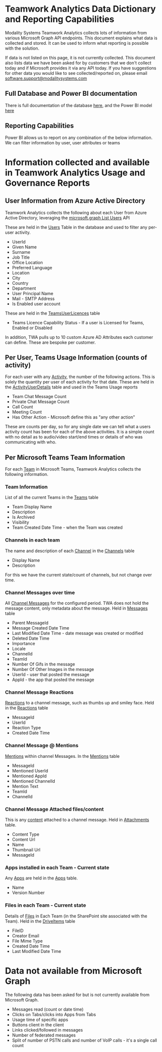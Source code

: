 # Teamwork Analytics Data Dictionary and Reporting Capabilities

Modality Systems Teamwork Analytics collects lots of information from various Microsoft Graph API endpoints. This document explains what data is collected and stored. It can be used to inform what reporting is possible with the solution.

If data is not listed on this page, it is not currently collected. This document also lists data we have been asked for by customers that we don't collect today and if Microsoft provides it via any API today. If you have suggestions for other data you would like to see collected/reported on, please email software.support@modalitysystems.com

## Full Database and Power BI documentation

There is full documentation of the database [here](database%20documentation/Tables/Tables), and the Power BI model [here](powerbi/model-documentation/PowerBI-Model)

## Reporting Capabilities

Power BI allows us to report on any combination of the below information. We can filter information by user, user attributes or teams

# Information collected and available in Teamwork Analytics Usage and Governance Reports

## User Information from Azure Active Directory
Teamwork Analytics collects the following about each User from Azure Active Directory, leveraging the [microsoft.graph List Users](https://docs.microsoft.com/en-us/graph/api/user-list?view=graph-rest-beta&tabs=http) API

These are held in the [Users](/database%20documentation/Tables/Users.html) Table in the database and used to filter any per-user activity.

 - UserId
 - Given Name 
 - Surname 
 - Job Title 
 - Office Location 
 - Preferred Language
 - Location 
 - City 
 - Country 
 - Department
 - User Principal Name
 - Mail - SMTP Address
 - Is Enabled user account

 These are held in the [TeamsUserLicences](database%20documentation/Tables/TeamsUserLicences) table

 - Teams Licence Capability Status - If a user is Licensed for Teams, Enabled or Disabled

In addition, TWA pulls up to 10 custom Azure AD Attributes each customer can define. These are bespoke per customer.

## Per User, Teams Usage Information (counts of activity)

For each user with any [Activity](https://docs.microsoft.com/en-us/graph/api/reportroot-getteamsuseractivityuserdetail?view=graph-rest-beta), the number of the following actions. This is solely the quantity per user of each activity for that date.
These are held in the [ActivityUserDetails](database%20documentation/Tables/ActivityUserDetails) table and used in the Teams Usage reports

- Team Chat Message Count
- Private Chat Message Count
- Call Count
- Meeting Count
- Has Other Action - Microsoft define this as "any other action"

These are counts per day, so for any single date we can tell what a users activity count has been for each of the above activities. It is a simple count with no detail as to audio/video start/end times or details of who was communicating with who.

## Per Microsoft Teams Team Information
For each [Team](https://docs.microsoft.com/en-us/graph/api/group-list?view=graph-rest-beta&tabs=http) in Microsoft Teams, Teamwork Analytics collects the following information.

### Team Information
List of all the current Teams in the [Teams](database%20documentation/Tables/teams) table
- Team Display Name
- Description
- Is Archived
- Visibility
- Team Created Date Time - when the Team was created

### Channels in each team
The name and description of each [Channel](https://docs.microsoft.com/en-us/graph/api/channel-list?view=graph-rest-beta&tabs=http) in the [Channels](database%20documentation/Tables/Channels) table
- Display Name
- Description

For this we have the current state/count of channels, but not change over time.

### Channel Messages over time
All [Channel Messages](https://docs.microsoft.com/en-us/graph/api/chatmessage-delta?view=graph-rest-beta&tabs=http) for the configured period. TWA does not hold the message content, only metadata about the message. Held in [Messages](database%20documentation/Tables/Messages) table
- Parent MessageId
- Message Created Date Time
- Last Modified Date Time - date message was created or modified
- Deleted Date Time
- Importance
- Locale
- ChannelId
- TeamId
- Number Of Gifs in the message
- Number Of Other Images in the message
- UserId - user that posted the message
- AppId - the app that posted the message

### Channel Message Reactions
[Reactions](https://docs.microsoft.com/en-us/graph/api/resources/chatmessagereaction?view=graph-rest-beta) to a channel message, such as thumbs up and smiley face. Held in the [Reactions](database%20documentation/Tables/Reactions.md) table
- MessageId
- UserId
- Reaction Type
- Created Date Time

###  Channel Message @ Mentions
[Mentions](https://docs.microsoft.com/en-us/graph/api/resources/chatmessagemention?view=graph-rest-beta) within channel Messages. In the [Mentions](database%20documentation/Tables/Mentions) table
- MessageId
- Mentioned UserId
- Mentioned AppId
- Mentioned ChannelId
- Mention Text
- TeamId
- ChannelId

### Channel Message Attached files/content
This is any [content](https://docs.microsoft.com/en-us/graph/api/resources/chatmessageattachment?view=graph-rest-beta) attached to a channel message. Held in [Attachments](database%20documentation/Tables/Attachments) table.
- Content Type
- Content Url
- Name
- Thumbnail Url
- MessageId

### Apps installed in each Team - Current state
Any [Apps](https://docs.microsoft.com/en-us/graph/api/teamsappinstallation-list?view=graph-rest-beta&tabs=http) are held in the [Apps](database%20documentation/Tables/Apps) table.
 - Name 
 - Version Number

### Files in each Team - Current state
Details of [Files](https://docs.microsoft.com/en-us/graph/api/driveitem-delta?view=graph-rest-beta&tabs=http) in Each Team (in the SharePoint site associated with the Team). Held in the [DriveItems](database%20documentation/Tables/DriveItems) table
- FileID
- Creator Email
- File Mime Type
- Created Date Time
- Last Modified Date Time

# Data not available from Microsoft Graph
The following data has been asked for but is not currently available from Microsoft Graph.
- Messages read (count or date time)
- Clicks on Tabs/clicks into Apps from Tabs
- Usage time of specific apps
- Buttons client in the client
- Links clicked/followed in messages
- Number of federated messages
- Split of number of PSTN calls and number of VoIP calls - it's a single call count
